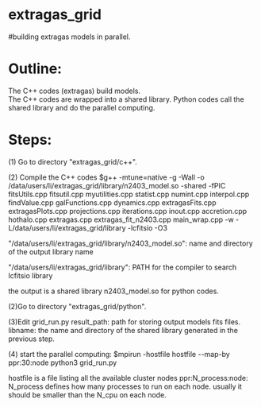 # extragas_grid
#building extragas models in parallel. 


# Outline: 
The C++ codes (extragas) build models.       
 The C++ codes are wrapped into a shared library. 
 Python codes call the shared library and do the parallel computing. 


# Steps:

(1) Go to directory "extragas_grid/c++".   

(2) Compile the C++ codes 
$g++ -mtune=native  -g -Wall -o /data/users/li/extragas_grid/library/n2403_model.so -shared -fPIC fitsUtils.cpp fitsutil.cpp myutilities.cpp statist.cpp numint.cpp interpol.cpp  findValue.cpp  galFunctions.cpp dynamics.cpp extragasFits.cpp extragasPlots.cpp projections.cpp iterations.cpp inout.cpp accretion.cpp hothalo.cpp extragas.cpp extragas_fit_n2403.cpp main_wrap.cpp  -w -L/data/users/li/extragas_grid/library -lcfitsio -O3 

"/data/users/li/extragas_grid/library/n2403_model.so": name and directory of the output library name 
 
"/data/users/li/extragas_grid/library": PATH for the compiler to search lcfitsio library  


the output is a shared library n2403_model.so for python codes. 


(2)Go to directory "extragas_grid/python".

(3)Edit grid_run.py 
 result_path: path for storing output models fits files. 
 libname:   the name and directory of the shared library generated in the previous step. 
 
(4) start the parallel computing: 
$mpirun -hostfile hostfile --map-by ppr:30:node python3 grid_run.py

hostfile is a file listing all the available cluster nodes 
ppr:N_process:node: N_process defines how many processes to run on each node. usually it should be smaller than the N_cpu on each node. 





